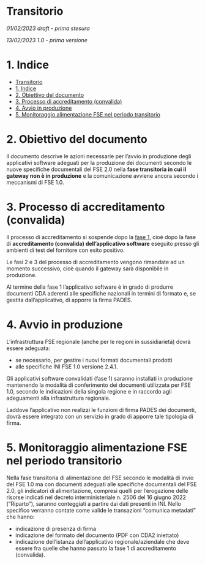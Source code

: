 # Transitorio

_01/02/2023 	draft - prima stesura_

_13/02/2023 	1.0 - prima versione_


# 1. Indice

- [Transitorio](#transitorio)
- [1. Indice](#1-indice)
- [2. Obiettivo del documento](#2-obiettivo-del-documento)
- [3. Processo di accreditamento (convalida)](#3-processo-di-accreditamento-convalida)
- [4. Avvio in produzione](#4-avvio-in-produzione)
- [5. Monitoraggio alimentazione FSE nel periodo transitorio](#5-monitoraggio-alimentazione-fse-nel-periodo-transitorio)


# 2. Obiettivo del documento

Il documento descrive le azioni necessarie per l’avvio in produzione degli applicativi software adeguati per la produzione dei documenti secondo le nuove specifiche documentali del FSE 2.0 nella **fase transitoria in cui il gateway non è in produzione** e la comunicazione avviene ancora secondo i meccanismi di FSE 1.0.

# 3. Processo di accreditamento (convalida)

Il processo di accreditamento si sospende dopo la [fase 1](https://github.com/ministero-salute/it-fse-support/tree/main/doc/accreditamento#fase-1-processo-di-accreditamento), cioè dopo la fase di **accreditamento (convalida) dell’applicativo software** eseguito presso gli ambienti di test del fornitore con esito positivo. 

Le fasi 2 e 3 del processo di accreditamento  vengono rimandate ad un momento successivo, cioè quando il gateway sarà disponibile in produzione.

Al termine della fase 1 l’applicativo software è in grado di produrre documenti CDA aderenti alle specifiche nazionali in termini di formato e, se gestita dall’applicativo, di apporre la firma PADES.


# 4. Avvio in produzione

L’infrastruttura FSE regionale (anche per le regioni in sussidiarietà) dovrà essere adeguata:



* se necessario, per gestire i nuovi formati documentali prodotti
* alle specifiche INI FSE 1.0 versione 2.4.1.

Gli applicativi software convalidati (fase 1) saranno installati in produzione mantenendo la modalità di conferimento dei documenti utilizzata per FSE 1.0, secondo le indicazioni della singola regione e in raccordo agli adeguamenti alla infrastruttura regionale. 

Laddove l’applicativo non realizzi le funzioni  di firma PADES dei documenti, dovrà essere integrato con un servizio in grado di apporre tale tipologia di firma.


# 5. Monitoraggio alimentazione FSE nel periodo transitorio

Nella fase transitoria di alimentazione del FSE secondo le modalità di invio del FSE 1.0 ma con documenti adeguati alle specifiche documentali del FSE 2.0, gli indicatori di alimentazione, compresi quelli per l’erogazione delle risorse indicati nel decreto interministeriale n. 2506 del 16 giugno 2022 (“Riparto”), saranno conteggiati a partire dai dati presenti in INI. Nello specifico verranno contate come valide le transazioni “comunica metadati” che hanno:



* indicazione di presenza di firma
* indicazione del formato del documento (PDF con CDA2 iniettato)
* indicazione dell’istanza dell’applicativo regionale/aziendale che deve essere fra quelle che hanno passato la fase 1 di accreditamento (convalida).